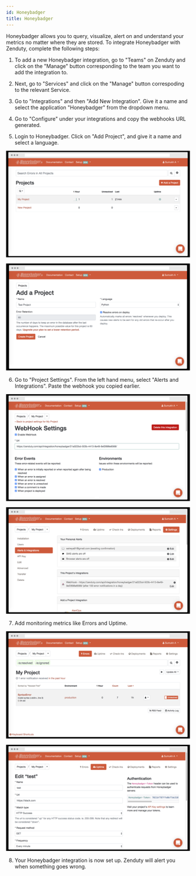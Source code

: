 ```yaml
---
id: Honeybadger
title: Honeybadger
---
```

Honeybadger allows you to query, visualize, alert on and understand your metrics no matter where they are stored. To integrate Honeybadger with Zenduty, complete the following steps:

1. To add a new Honeybadger integration, go to "Teams" on Zenduty and click on the "Manage" button corresponding to the team you want to add the integration to.

2. Next, go to "Services" and click on the "Manage" button correspoding to the relevant Service.

3. Go to "Integrations" and then "Add New Integration". Give it a name and select the application "Honeybadger" from the dropdown menu.

4. Go to "Configure" under your integrations and copy the webhooks URL generated. 

5. Login to Honeybadger. Click on "Add Project", and give it a name and select a language.

![](/img/Integrations/Honeybadger/add.png)

![](/img/Integrations/Honeybadger/newproject.png)

6. Go to "Project Settings". From the left hand menu, select "Alerts and Integrations". Paste the webhook you copied earlier. 

![](/img/Integrations/Honeybadger/webhook1.png)

![](/img/Integrations/Honeybadger/webhook2.png)

7. Add monitoring metrics like Errors and Uptime. 

![](/img/Integrations/Honeybadger/errors.png)

![](/img/Integrations/Honeybadger/uptime.png)

8. Your Honeybadger integration is now set up. Zenduty will alert you when something goes wrong.